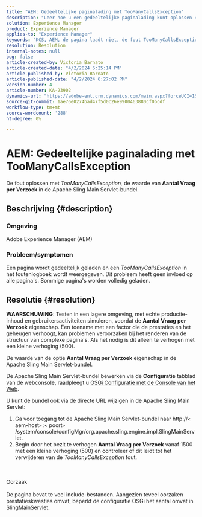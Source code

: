 ```yaml
---
title: "AEM: Gedeeltelijke paginalading met TooManyCallsException"
description: "Leer hoe u een gedeeltelijke paginalading kunt oplossen vanwege te veel include-bestanden op de pagina."
solution: Experience Manager
product: Experience Manager
applies-to: "Experience Manager"
keywords: "KCS, AEM, de pagina laadt niet, de fout TooManyCallsExceptions, TooManyCallsExceptions, Adobe Experience Manager, het oplossen van problemen, Experience Manager"
resolution: Resolution
internal-notes: null
bug: false
article-created-by: Victoria Barnato
article-created-date: "4/2/2024 6:25:14 PM"
article-published-by: Victoria Barnato
article-published-date: "4/2/2024 6:27:02 PM"
version-number: 4
article-number: KA-23902
dynamics-url: "https://adobe-ent.crm.dynamics.com/main.aspx?forceUCI=1&pagetype=entityrecord&etn=knowledgearticle&id=10e48552-1ef1-ee11-904b-6045bd04ed02"
source-git-commit: 1ae76e0274bad47f5d0c26e9900463880cf0bcdf
workflow-type: tm+mt
source-wordcount: '288'
ht-degree: 0%

---
```


# AEM: Gedeeltelijke paginalading met TooManyCallsException


De fout oplossen met *TooManyCallsException,* de waarde van <b>Aantal Vraag per Verzoek</b> in de Apache Sling Main Servlet-bundel.

## Beschrijving {#description}


### Omgeving

Adobe Experience Manager (AEM)

### Probleem/symptomen

Een pagina wordt gedeeltelijk geladen en een *TooManyCallsException* in het foutenlogboek wordt weergegeven. Dit probleem heeft geen invloed op alle pagina&#39;s. Sommige pagina&#39;s worden volledig geladen.


## Resolutie {#resolution}


<b>WAARSCHUWING: </b>Testen in een lagere omgeving, met echte productie-inhoud en gebruikersactiviteiten simuleren, voordat de <b>Aantal Vraag per Verzoek</b> eigenschap. Een toename met een factor die de prestaties en het geheugen verhoogt, kan problemen veroorzaken bij het renderen van de structuur van complexe pagina&#39;s. Als het nodig is dit alleen te verhogen met een kleine verhoging (500). 

De waarde van de optie <b>Aantal Vraag per Verzoek</b> eigenschap in de Apache Sling Main Servlet-bundel.

De Apache Sling Main Servlet-bundel bewerken via de <b>Configuratie</b> tabblad van de webconsole, raadpleegt u [OSGi Configuratie met de Console van het Web](https://experienceleague.adobe.com/en/docs/experience-manager-65/content/implementing/deploying/configuring/configuring-osgi#osgi-configuration-with-the-web-console).

U kunt de bundel ook via de directe URL wijzigen in de Apache Sling Main Servlet:

1. Ga voor toegang tot de Apache Sling Main Servlet-bundel naar http://`<` aem-host`>` :`<` poort`>` /system/console/configMgr/org.apache.sling.engine.impl.SlingMainServlet.
2. Begin door het bezit te verhogen <b>Aantal Vraag per Verzoek</b> vanaf 1500 met een kleine verhoging (500) en controleer of dit leidt tot het verwijderen van de *TooManyCallsException* fout.

<br><br>Oorzaak<br><br>
De pagina bevat te veel include-bestanden. Aangezien teveel oorzaken prestatieskwesties omvat, beperkt de configuratie OSGi het aantal omvat in SlingMainServlet.
